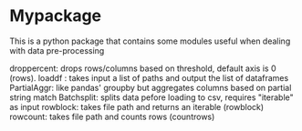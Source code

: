 # Mypackage
This is a python package that contains some modules useful when dealing with data pre-processing


droppercent:  drops rows/columns based on threshold, default axis is 0 (rows).
loaddf :  takes input a list of paths and output the list of dataframes
PartialAggr: like pandas' groupby but aggregates columns based on partial string match 
Batchsplit: splits data pefore loading to csv, requires "iterable" as input
rowblock: takes file path and returns an iterable (rowblock)
rowcount: takes file path and counts rows (countrows)

